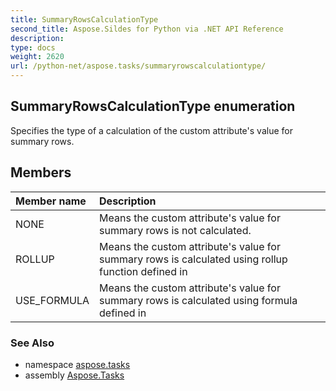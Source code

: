 ```yaml
---
title: SummaryRowsCalculationType
second_title: Aspose.Sildes for Python via .NET API Reference
description: 
type: docs
weight: 2620
url: /python-net/aspose.tasks/summaryrowscalculationtype/
---
```


## SummaryRowsCalculationType enumeration

Specifies the type of a calculation of the custom attribute's value for summary rows.

## Members
| Member name | Description |
| :- | :- |
|NONE|Means the custom attribute's value for summary rows is not calculated.|
|ROLLUP|Means the custom attribute's value for summary rows is calculated using rollup function defined in|
|USE_FORMULA|Means the custom attribute's value for summary rows is calculated using formula defined in|

### See Also

* namespace [aspose.tasks](/python-net/aspose.tasks/)
* assembly [Aspose.Tasks](/tasks/python-net/)

